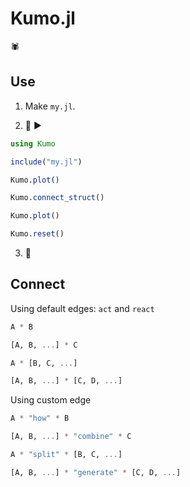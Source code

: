 # Kumo.jl

:spider:

## Use

1. Make `my.jl`.

2. :high_heel: :arrow_forward:

```jl
using Kumo

include("my.jl")

Kumo.plot()

Kumo.connect_struct()

Kumo.plot()

Kumo.reset()
```

3. :checkered_flag:

## Connect

Using default edges: `act` and `react`

```jl
A * B

[A, B, ...] * C

A * [B, C, ...]

[A, B, ...] * [C, D, ...]
```

Using custom edge

```jl
A * "how" * B

[A, B, ...] * "combine" * C

A * "split" * [B, C, ...]

[A, B, ...] * "generate" * [C, D, ...]
```
